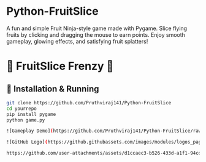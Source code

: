 # Python-FruitSlice
A fun and simple Fruit Ninja-style game made with Pygame. Slice flying fruits by clicking and dragging the mouse to earn points. Enjoy smooth gameplay, glowing effects, and satisfying fruit splatters!


# 🍉 FruitSlice Frenzy 🍉

## 🚀 Installation & Running

```bash
git clone https://github.com/Pruthviraj141/Python-FruitSlice
cd yourrepo
pip install pygame
python game.py

![Gameplay Demo](https://github.com/Pruthviraj141/Python-FruitSlice/raw/main/gameplay_1.gif)

![GitHub Logo](https://github.githubassets.com/images/modules/logos_page/GitHub-Mark.png)

https://github.com/user-attachments/assets/d1ccaec3-b526-433d-a1f1-94cd9f459f6c

